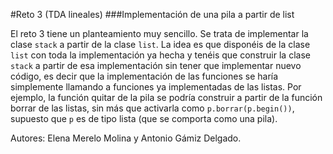 #Reto 3 (TDA lineales)
###Implementación de una pila a partir de list<class T>

El reto 3 tiene un planteamiento muy sencillo. Se trata de implementar la clase
`stack` a partir de la clase `list`. La idea es que disponéis de la clase `list` con toda la
implementación ya hecha y tenéis que construir la clase `stack` a partir de esa implementación
sin tener que implementar nuevo código, es decir que la implementación
de las funciones se haría simplemente llamando a funciones ya implementadas de
las listas. Por ejemplo, la función quitar de la pila se podría construir a partir de la función
borrar de las listas, sin más que activarla como `p.borrar(p.begin())`, supuesto que `p`
es de tipo lista (que se comporta como una pila).

Autores: Elena Merelo Molina y Antonio Gámiz Delgado.
